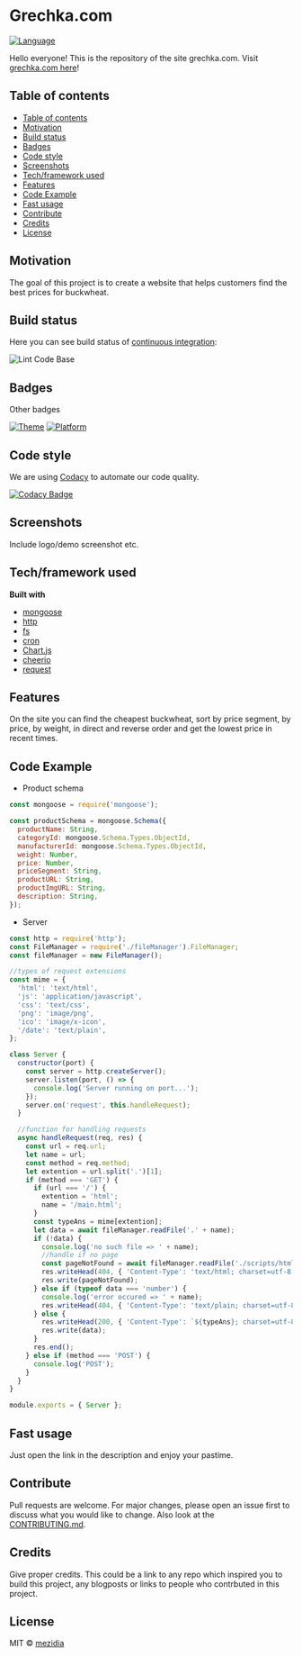 # Grechka.com

[![Language](https://img.shields.io/badge/language-javascript-brightgreen?style=flat-square)](https://nodejs.org/uk/)

Hello everyone! This is the repository of the site grechka.com.
Visit [grechka.com here](https://grechka-com.herokuapp.com/)!

## Table of contents

- [Table of contents](#table-of-contents)
- [Motivation](#motivation)
- [Build status](#build-status)
- [Badges](#badges)
- [Code style](#code-style)
- [Screenshots](#screenshots)
- [Tech/framework used](#techframework-used)
- [Features](#features)
- [Code Example](#code-example)
- [Fast usage](#fast-usage)
- [Contribute](#contribute)
- [Credits](#credits)
- [License](#license)

## Motivation

The goal of this project is to create a website that helps customers find the best prices for buckwheat.

## Build status

Here you can see build status of [continuous integration](https://en.wikipedia.org/wiki/Continuous_integration):

![Lint Code Base](https://github.com/mezidia/grechka.com/workflows/Lint%20Code%20Base/badge.svg)

## Badges

Other badges

[![Theme](https://img.shields.io/badge/Theme-Web_Development-brightgreen?style=flat-square)](https://www.w3schools.com/whatis/)
[![Platform](https://img.shields.io/badge/Platform-NodeJS-brightgreen?style=flat-square)](https://nodejs.org/uk/)

## Code style

We are using [Codacy](https://www.codacy.com/) to automate our code quality.

[![Codacy Badge](https://app.codacy.com/project/badge/Grade/66df46a0daa143cc870de7a1488e1bab)](https://www.codacy.com/gh/mezidia/grechka.com/dashboard?utm_source=github.com&amp;utm_medium=referral&amp;utm_content=mezidia/grechka.com&amp;utm_campaign=Badge_Grade)
 
## Screenshots

Include logo/demo screenshot etc.

## Tech/framework used

**Built with**

- [mongoose](https://mongoosejs.com/)
- [http](https://nodejs.org/api/http.html)
- [fs](https://nodejs.org/api/fs.html)
- [cron](https://uk.wikipedia.org/wiki/Cron)
- [Chart.js](https://github.com/chartjs/Chart.js)
- [cheerio](https://github.com/cheeriojs/cheerio)
- [request](https://github.com/request/request)

## Features

On the site you can find the cheapest buckwheat, sort by price segment, by price, by weight, in direct and reverse order and get the lowest price in recent times.

## Code Example

- Product schema

```js
const mongoose = require('mongoose');

const productSchema = mongoose.Schema({
  productName: String,
  categoryId: mongoose.Schema.Types.ObjectId,
  manufacturerId: mongoose.Schema.Types.ObjectId,
  weight: Number,
  price: Number,
  priceSegment: String,
  productURL: String,
  productImgURL: String,
  description: String,
});
```

- Server

```js
const http = require('http');
const FileManager = require('./fileManager').FileManager;
const fileManager = new FileManager();

//types of request extensions
const mime = {
  'html': 'text/html',
  'js': 'application/javascript',
  'css': 'text/css',
  'png': 'image/png',
  'ico': 'image/x-icon',
  '/date': 'text/plain',
};

class Server {
  constructor(port) {
    const server = http.createServer();
    server.listen(port, () => {
      console.log('Server running on port...');
    });
    server.on('request', this.handleRequest);
  }

  //function for handling requests
  async handleRequest(req, res) {
    const url = req.url;
    let name = url;
    const method = req.method;
    let extention = url.split('.')[1];
    if (method === 'GET') {
      if (url === '/') {
        extention = 'html';
        name = '/main.html';
      }
      const typeAns = mime[extention];
      let data = await fileManager.readFile('.' + name);
      if (!data) {
        console.log('no such file => ' + name);
        //handle if no page
        const pageNotFound = await fileManager.readFile('./scripts/html/noPageFound.html');
        res.writeHead(404, { 'Content-Type': 'text/html; charset=utf-8' });
        res.write(pageNotFound);
      } else if (typeof data === 'number') {
        console.log('error occured => ' + name);
        res.writeHead(404, { 'Content-Type': 'text/plain; charset=utf-8' });
      } else {
        res.writeHead(200, { 'Content-Type': `${typeAns}; charset=utf-8` });
        res.write(data);
      }
      res.end();
    } else if (method === 'POST') {
      console.log('POST');
    }
  }
}

module.exports = { Server };
```

## Fast usage

Just open the link in the description and enjoy your pastime.

## Contribute

Pull requests are welcome. For major changes, please open an issue first to discuss what you would like to change. Also look at the [CONTRIBUTING.md](https://github.com/mezidia/grechka.com/blob/main/CONTRIBUTING.md).

## Credits

Give proper credits. This could be a link to any repo which inspired you to build this project, any blogposts or links to people who contrbuted in this project. 

## License

MIT © [mezidia](https://github.com/mezidia)
